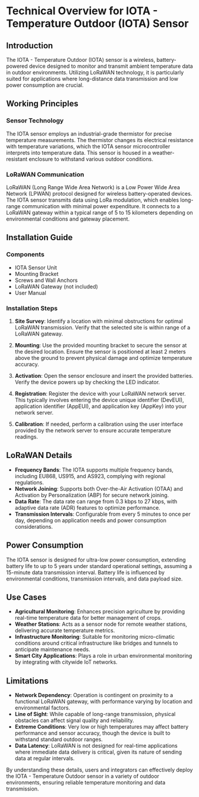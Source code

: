 # Technical Overview for IOTA - Temperature Outdoor (IOTA) Sensor

## Introduction
The IOTA - Temperature Outdoor (IOTA) sensor is a wireless, battery-powered device designed to monitor and transmit ambient temperature data in outdoor environments. Utilizing LoRaWAN technology, it is particularly suited for applications where long-distance data transmission and low power consumption are crucial.

## Working Principles

### Sensor Technology
The IOTA sensor employs an industrial-grade thermistor for precise temperature measurements. The thermistor changes its electrical resistance with temperature variations, which the IOTA sensor microcontroller interprets into temperature data. This sensor is housed in a weather-resistant enclosure to withstand various outdoor conditions.

### LoRaWAN Communication
LoRaWAN (Long Range Wide Area Network) is a Low Power Wide Area Network (LPWAN) protocol designed for wireless battery-operated devices. The IOTA sensor transmits data using LoRa modulation, which enables long-range communication with minimal power expenditure. It connects to a LoRaWAN gateway within a typical range of 5 to 15 kilometers depending on environmental conditions and gateway placement.

## Installation Guide

### Components
- IOTA Sensor Unit
- Mounting Bracket
- Screws and Wall Anchors
- LoRaWAN Gateway (not included)
- User Manual

### Installation Steps
1. **Site Survey**: Identify a location with minimal obstructions for optimal LoRaWAN transmission. Verify that the selected site is within range of a LoRaWAN gateway.
   
2. **Mounting**: Use the provided mounting bracket to secure the sensor at the desired location. Ensure the sensor is positioned at least 2 meters above the ground to prevent physical damage and optimize temperature accuracy.

3. **Activation**: Open the sensor enclosure and insert the provided batteries. Verify the device powers up by checking the LED indicator.

4. **Registration**: Register the device with your LoRaWAN network server. This typically involves entering the device unique identifier (DevEUI), application identifier (AppEUI), and application key (AppKey) into your network server.

5. **Calibration**: If needed, perform a calibration using the user interface provided by the network server to ensure accurate temperature readings.

## LoRaWAN Details

- **Frequency Bands**: The IOTA supports multiple frequency bands, including EU868, US915, and AS923, complying with regional regulations.
- **Network Joining**: Supports both Over-the-Air Activation (OTAA) and Activation by Personalization (ABP) for secure network joining.
- **Data Rate**: The data rate can range from 0.3 kbps to 27 kbps, with adaptive data rate (ADR) features to optimize performance.
- **Transmission Intervals**: Configurable from every 5 minutes to once per day, depending on application needs and power consumption considerations.

## Power Consumption

The IOTA sensor is designed for ultra-low power consumption, extending battery life to up to 5 years under standard operational settings, assuming a 15-minute data transmission interval. Battery life is influenced by environmental conditions, transmission intervals, and data payload size.

## Use Cases

- **Agricultural Monitoring**: Enhances precision agriculture by providing real-time temperature data for better management of crops.
- **Weather Stations**: Acts as a sensor node for remote weather stations, delivering accurate temperature metrics.
- **Infrastructure Monitoring**: Suitable for monitoring micro-climatic conditions around critical infrastructure like bridges and tunnels to anticipate maintenance needs.
- **Smart City Applications**: Plays a role in urban environmental monitoring by integrating with citywide IoT networks.

## Limitations

- **Network Dependency**: Operation is contingent on proximity to a functional LoRaWAN gateway, with performance varying by location and environmental factors.
- **Line of Sight**: While capable of long-range transmission, physical obstacles can affect signal quality and reliability.
- **Extreme Conditions**: Very low or high temperatures may affect battery performance and sensor accuracy, though the device is built to withstand standard outdoor ranges.
- **Data Latency**: LoRaWAN is not designed for real-time applications where immediate data delivery is critical, given its nature of sending data at regular intervals.

By understanding these details, users and integrators can effectively deploy the IOTA - Temperature Outdoor sensor in a variety of outdoor environments, ensuring reliable temperature monitoring and data transmission.